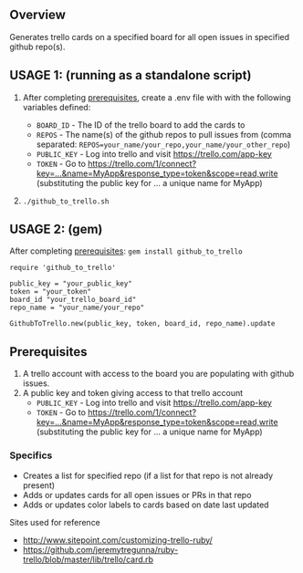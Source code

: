 ## Overview
Generates trello cards on a specified board for all open issues in specified github repo(s). 

## USAGE 1: (running as a standalone script)

1. After completing [prerequisites](#prerequisites), create a .env file with with the following variables
   defined:
   - `BOARD_ID` - The ID of the trello board to add the cards to
   - `REPOS` - The name(s) of the github repos to pull issues from
     (comma separated: `REPOS=your_name/your_repo,your_name/your_other_repo`)
   - `PUBLIC_KEY` - Log into trello and visit https://trello.com/app-key
   - `TOKEN` - Go to
     https://trello.com/1/connect?key=...&name=MyApp&response_type=token&scope=read,write 
    (substituting the public key for ... a unique name for MyApp)

2. `./github_to_trello.sh`

## USAGE 2: (gem)

After completing [prerequisites](#prerequisites):
`gem install github_to_trello`

```
require 'github_to_trello'

public_key = "your_public_key"
token = "your_token"
board_id "your_trello_board_id"
repo_name = "your_name/your_repo"

GithubToTrello.new(public_key, token, board_id, repo_name).update
```

## Prerequisites

1. A trello account with access to the board you are populating with github issues.
2. A public key and token giving access to that trello account
   - `PUBLIC_KEY` - Log into trello and visit https://trello.com/app-key
   - `TOKEN` - Go to
     https://trello.com/1/connect?key=...&name=MyApp&response_type=token&scope=read,write 
    (substituting the public key for ... a unique name for MyApp)

### Specifics
- Creates a list for specified repo (if a list for that repo is not already present)
- Adds or updates cards for all open issues or PRs in that repo
- Adds or updates color labels to cards based on date last updated

Sites used for reference
- http://www.sitepoint.com/customizing-trello-ruby/
- https://github.com/jeremytregunna/ruby-trello/blob/master/lib/trello/card.rb
